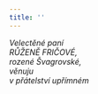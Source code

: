 ```yaml
---
title: ''
---
```


_Velectěné paní  
RŮŽENĚ FRIČOVÉ,  
rozené Švagrovské,  
věnuju  
v přátelství upřímném_
